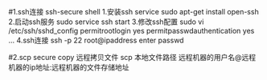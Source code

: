 #1.ssh连接
    ssh-secure shell
    1.安装ssh service
        sudo apt-get install open-ssh
    2.启动ssh服务
        sudo service ssh start
    3.修改ssh配置
        sudo vi /etc/ssh/sshd_config
        permitrootlogin yes
        permitpasswdauthentication yes
        ...
    4.ssh连接
        ssh -p 22 root@ipaddress
        enter passwd

#2.scp
    secure copy
    远程拷贝文件
    scp 本地文件路径 远程机器的用户名@远程机器的ip地址:远程机器的文件存储地址

